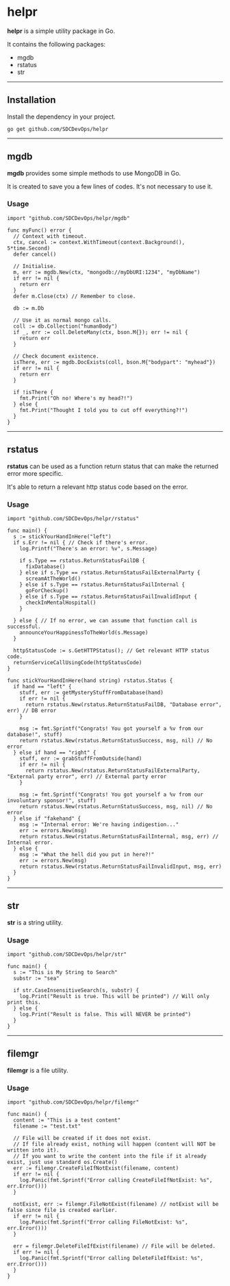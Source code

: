 # helpr
**helpr** is a simple utility package in Go.

It contains the following packages:  
* mgdb  
* rstatus
* str

---
## Installation

Install the dependency in your project.

    go get github.com/SDCDevOps/helpr

---
## mgdb

**mgdb** provides some simple methods to use MongoDB in Go. 

It is created to save you a few lines of codes. It's not necessary to use it.

### Usage

    import "github.com/SDCDevOps/helpr/mgdb"
    
    func myFunc() error {
      // Context with timeout.
      ctx, cancel := context.WithTimeout(context.Background(), 5*time.Second)
      defer cancel()
      
      // Initialise.
      m, err := mgdb.New(ctx, "mongodb://myDbURI:1234", "myDbName")
      if err != nil {
        return err
      }
      defer m.Close(ctx) // Remember to close.
      
      db := m.Db
      
      // Use it as normal mongo calls.
      coll := db.Collection("humanBody")
      if _, err := coll.DeleteMany(ctx, bson.M{}); err != nil {
        return err
      }
      
      // Check document existence.
      isThere, err := mgdb.DocExists(coll, bson.M{"bodypart": "myhead"})
      if err != nil {
        return err
      }
      
      if !isThere {
        fmt.Print("Oh no! Where's my head?!")
      } else {
        fmt.Print("Thought I told you to cut off everything?!")
      }
    }

---
## rstatus

**rstatus** can be used as a function return status that can make the returned error more specific.

It's able to return a relevant http status code based on the error.

### Usage

    import "github.com/SDCDevOps/helpr/rstatus"

    func main() {
      s := stickYourHandInHere("left")
      if s.Err != nil { // Check if there's error.
        log.Printf("There's an error: %v", s.Message)
        
        if s.Type == rstatus.ReturnStatusFailDB {
          fixDatabase()
        } else if s.Type == rstatus.ReturnStatusFailExternalParty {
          screamAtTheWorld()
        } else if s.Type == rstatus.ReturnStatusFailInternal {
          goForCheckup()
        } else if s.Type == rstatus.ReturnStatusFailInvalidInput {
          checkInMentalHospital()
        }
        
      } else { // If no error, we can assume that function call is successful.
        announceYourHappinessToTheWorld(s.Message)
      }
      
      httpStatusCode := s.GetHTTPStatus(); // Get relevant HTTP status code.
      returnServiceCallUsingCode(httpStatusCode)
    }

    func stickYourHandInHere(hand string) rstatus.Status {
      if hand == "left" {
        stuff, err := getMysteryStuffFromDatabase(hand)
        if err != nil {
          return rstatus.New(rstatus.ReturnStatusFailDB, "Database error", err) // DB error
        }
        
        msg := fmt.Sprintf("Congrats! You got yourself a %v from our database!", stuff)
        return rstatus.New(rstatus.ReturnStatusSuccess, msg, nil) // No error
      } else if hand == "right" {
        stuff, err := grabStuffFromOutside(hand)
        if err != nil {
          return rstatus.New(rstatus.ReturnStatusFailExternalParty, "External party error", err) // External party error
        }
        
        msg := fmt.Sprintf("Congrats! You got yourself a %v from our involuntary sponsor!", stuff)
        return rstatus.New(rstatus.ReturnStatusSuccess, msg, nil) // No error
      } else if "fakehand" {
        msg := "Internal error: We're having indigestion..."
        err := errors.New(msg)
        return rstatus.New(rstatus.ReturnStatusFailInternal, msg, err) // Internal error.
      } else {
        msg := "What the hell did you put in here?!"
        err := errors.New(msg)
        return rstatus.New(rstatus.ReturnStatusFailInvalidInput, msg, err)
      }
    }


---
## str

**str** is a string utility.

### Usage

    import "github.com/SDCDevOps/helpr/str"

    func main() {
      s := "This is My String to Search"
      substr := "sea"

      if str.CaseInsensitiveSearch(s, substr) {
        log.Print("Result is true. This will be printed") // Will only print this.
      } else { 
        log.Print("Result is false. This will NEVER be printed")
      }
    }


---
## filemgr

**filemgr** is a file utility.

### Usage

    import "github.com/SDCDevOps/helpr/filemgr"

    func main() {
      content := "This is a test content"
      filename := "test.txt"

      // File will be created if it does not exist. 
      // If file already exist, nothing will happen (content will NOT be written into it).
      // If you want to write the content into the file if it already exist, just use standard os.Create()
      err := filemgr.CreateFileIfNotExist(filename, content) 
      if err != nil {
        log.Panic(fmt.Sprintf("Error calling CreateFileIfNotExist: %s", err.Error()))
      }
      
      notExist, err := filemgr.FileNotExist(filename) // notExist will be false since file is created earlier.
      if err != nil {
        log.Panic(fmt.Sprintf("Error calling FileNotExist: %s", err.Error()))
      }
      
      err = filemgr.DeleteFileIfExist(filename) // File will be deleted.
      if err != nil {
        log.Panic(fmt.Sprintf("Error calling DeleteFileIfExist: %s", err.Error()))
      }
    }
